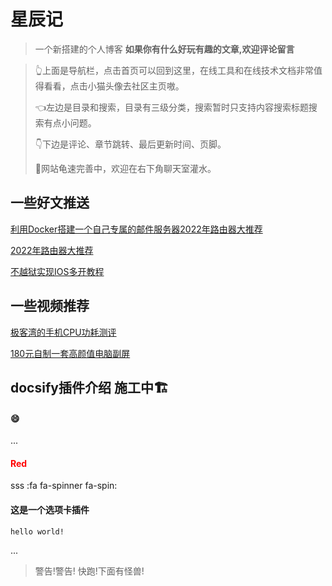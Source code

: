 # 星辰记<!-- {docsify-ignore} -->
> 一个新搭建的个人博客 
> **如果你有什么好玩有趣的文章,欢迎评论留言**

>👆上面是导航栏，点击首页可以回到这里，在线工具和在线技术文档非常值得看看，点击小猫头像去社区主页嗷。
>
>👈左边是目录和搜索，目录有三级分类，搜索暂时只支持内容搜索标题搜索有点小问题。
>
>👇下边是评论、章节跳转、最后更新时间、页脚。
>
>🐢网站龟速完善中，欢迎在右下角聊天室灌水。


## 一些好文推送

[利用Docker搭建一个自己专属的邮件服务器2022年路由器大推荐](/Blogs/Readme.md)

[2022年路由器大推荐](/Blogs/技术帖子.md)

[不越狱实现IOS多开教程](/Blogs/资源集合.md)

## 一些视频推荐
[极客湾的手机CPU功耗测评](https://www.bilibili.com/video/BV1z54y1Z7pr)

[180元自制一套高颜值电脑副屏](https://www.bilibili.com/video/BV16T4y1B7Zb)


## docsify插件介绍 施工中🏗️ <!-- {docsify-ignore} -->




<!-- tabs:start -->
#### **:smile:**

...

#### **<span style="color: red;">Red</span>**

sss
:fa fa-spinner fa-spin:



#### **这是一个选项卡插件**

```
hello world!  

```

...


<!-- tabs:end -->





> 
> 警告!警告! 快跑!下面有怪兽!






  
  


